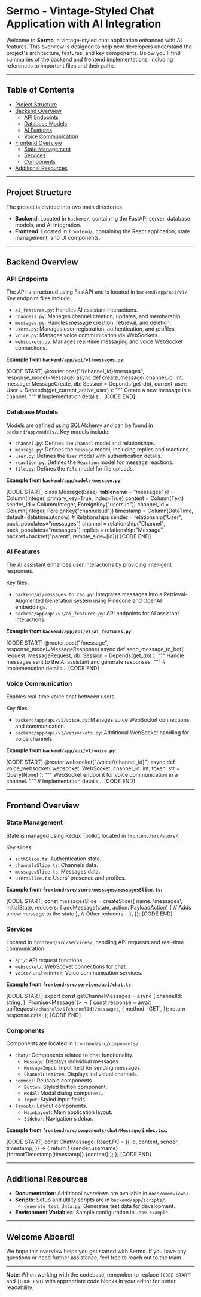 # Sermo - Vintage-Styled Chat Application with AI Integration

Welcome to **Sermo**, a vintage-styled chat application enhanced with AI features. This overview is designed to help new developers understand the project's architecture, features, and key components. Below you'll find summaries of the backend and frontend implementations, including references to important files and their paths.

---

## Table of Contents

- [Project Structure](#project-structure)
- [Backend Overview](#backend-overview)
  - [API Endpoints](#api-endpoints)
  - [Database Models](#database-models)
  - [AI Features](#ai-features)
  - [Voice Communication](#voice-communication)
- [Frontend Overview](#frontend-overview)
  - [State Management](#state-management)
  - [Services](#services)
  - [Components](#components)
- [Additional Resources](#additional-resources)

---

## Project Structure

The project is divided into two main directories:

- **Backend**: Located in `backend/`, containing the FastAPI server, database models, and AI integration.
- **Frontend**: Located in `frontend/`, containing the React application, state management, and UI components.

---

## Backend Overview

### API Endpoints

The API is structured using FastAPI and is located in `backend/app/api/v1/`. Key endpoint files include:

- `ai_features.py`: Handles AI assistant interactions.
- `channels.py`: Manages channel creation, updates, and membership.
- `messages.py`: Handles message creation, retrieval, and deletion.
- `users.py`: Manages user registration, authentication, and profiles.
- `voice.py`: Manages voice communication via WebSockets.
- `websockets.py`: Manages real-time messaging and voice WebSocket connections.

**Example from `backend/app/api/v1/messages.py`:**

[CODE START]
@router.post("/{channel_id}/messages", response_model=Message)
async def create_message(
    channel_id: int,
    message: MessageCreate,
    db: Session = Depends(get_db),
    current_user: User = Depends(get_current_active_user)
):
    """
    Create a new message in a channel.
    """
    # Implementation details...
[CODE END]

### Database Models

Models are defined using SQLAlchemy and can be found in `backend/app/models/`. Key models include:

- `channel.py`: Defines the `Channel` model and relationships.
- `message.py`: Defines the `Message` model, including replies and reactions.
- `user.py`: Defines the `User` model with authentication details.
- `reaction.py`: Defines the `Reaction` model for message reactions.
- `file.py`: Defines the `File` model for file uploads.

**Example from `backend/app/models/message.py`:**

[CODE START]
class Message(Base):
    __tablename__ = "messages"
    id = Column(Integer, primary_key=True, index=True)
    content = Column(Text)
    sender_id = Column(Integer, ForeignKey("users.id"))
    channel_id = Column(Integer, ForeignKey("channels.id"))
    timestamp = Column(DateTime, default=datetime.utcnow)
    # Relationships
    sender = relationship("User", back_populates="messages")
    channel = relationship("Channel", back_populates="messages")
    replies = relationship("Message", backref=backref("parent", remote_side=[id]))
[CODE END]

### AI Features

The AI assistant enhances user interactions by providing intelligent responses.

Key files:

- `backend/ai/messages_to_rag.py`: Integrates messages into a Retrieval-Augmented Generation system using Pinecone and OpenAI embeddings.
- `backend/app/api/v1/ai_features.py`: API endpoints for AI assistant interactions.

**Example from `backend/app/api/v1/ai_features.py`:**

[CODE START]
@router.post("/message", response_model=MessageResponse)
async def send_message_to_bot(
    request: MessageRequest,
    db: Session = Depends(get_db)
):
    """
    Handle messages sent to the AI assistant and generate responses.
    """
    # Implementation details...
[CODE END]

### Voice Communication

Enables real-time voice chat between users.

Key files:

- `backend/app/api/v1/voice.py`: Manages voice WebSocket connections and communication.
- `backend/app/api/v1/websockets.py`: Additional WebSocket handling for voice channels.

**Example from `backend/app/api/v1/voice.py`:**

[CODE START]
@router.websocket("/voice/{channel_id}")
async def voice_websocket(
    websocket: WebSocket,
    channel_id: int,
    token: str = Query(None)
):
    """
    WebSocket endpoint for voice communication in a channel.
    """
    # Implementation details...
[CODE END]

---

## Frontend Overview

### State Management

State is managed using Redux Toolkit, located in `frontend/src/store/`.

Key slices:

- `authSlice.ts`: Authentication state.
- `channelsSlice.ts`: Channels data.
- `messagesSlice.ts`: Messages data.
- `usersSlice.ts`: Users' presence and profiles.

**Example from `frontend/src/store/messages/messagesSlice.ts`:**

[CODE START]
const messagesSlice = createSlice({
  name: 'messages',
  initialState,
  reducers: {
    addMessage(state, action: PayloadAction<Message>) {
      // Adds a new message to the state
    },
    // Other reducers...
  },
});
[CODE END]

### Services

Located in `frontend/src/services/`, handling API requests and real-time communication.

- `api/`: API request functions.
- `websocket/`: WebSocket connections for chat.
- `voice/` and `webrtc/`: Voice communication services.

**Example from `frontend/src/services/api/chat.ts`:**

[CODE START]
export const getChannelMessages = async (
  channelId: string,
): Promise<Message[]> => {
  const response = await apiRequest(`/channels/${channelId}/messages`, {
    method: 'GET',
  });
  return response.data;
};
[CODE END]

### Components

Components are located in `frontend/src/components/`.

- `chat/`: Components related to chat functionality.
  - `Message`: Displays individual messages.
  - `MessageInput`: Input field for sending messages.
  - `ChannelListItem`: Displays individual channels.
- `common/`: Reusable components.
  - `Button`: Styled button component.
  - `Modal`: Modal dialog component.
  - `Input`: Styled input fields.
- `layout/`: Layout components.
  - `MainLayout`: Main application layout.
  - `Sidebar`: Navigation sidebar.

**Example from `frontend/src/components/chat/Message/index.tsx`:**

[CODE START]
const ChatMessage: React.FC<ChatMessageProps> = ({
  id,
  content,
  sender,
  timestamp,
}) => {
  return (
    <MessageContainer>
      <MessageHeader>
        <SenderName>{sender.username}</SenderName>
        <Timestamp>{formatTimestamp(timestamp)}</Timestamp>
      </MessageHeader>
      <MessageContent>{content}</MessageContent>
    </MessageContainer>
  );
};
[CODE END]

---

## Additional Resources

- **Documentation**: Additional overviews are available in `docs/overviews/`.
- **Scripts**: Setup and utility scripts are in `backend/app/scripts/`.
  - `generate_test_data.py`: Generates test data for development.
- **Environment Variables**: Sample configuration in `.env.example`.

---

## Welcome Aboard!

We hope this overview helps you get started with Sermo. If you have any questions or need further assistance, feel free to reach out to the team.

---

**Note**: When working with the codebase, remember to replace `[CODE START]` and `[CODE END]` with appropriate code blocks in your editor for better readability.
